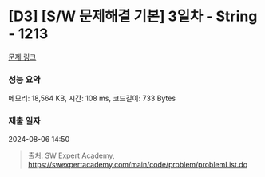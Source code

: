 # [D3] [S/W 문제해결 기본] 3일차 - String - 1213 

[문제 링크](https://swexpertacademy.com/main/code/problem/problemDetail.do?contestProbId=AV14P0c6AAUCFAYi) 

### 성능 요약

메모리: 18,564 KB, 시간: 108 ms, 코드길이: 733 Bytes

### 제출 일자

2024-08-06 14:50



> 출처: SW Expert Academy, https://swexpertacademy.com/main/code/problem/problemList.do